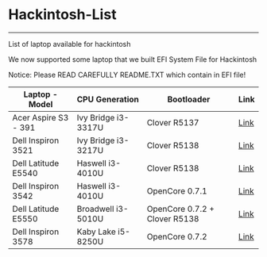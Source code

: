 # Hackintosh-List
---
List of laptop available for hackintosh 

We now supported some laptop that we built EFI System File for Hackintosh

Notice: Please READ CAREFULLY README.TXT which contain in EFI file!

| Laptop - Model | CPU Generation | Bootloader | Link |
| ------------- | ------------- | ------------- | ------------- |
| Acer Aspire S3 - 391 | Ivy Bridge i3-3317U | Clover R5137 |[Link](https://github.com/quynkk5/Hackintosh-List/blob/b166557863fd21164be63c472b0b3da73aeb4ea7/EFI/Acer%20Aspire%20S3-391.zip)
| Dell Inspiron 3521 | Ivy Bridge i3-3217U | Clover R5138 |[Link](https://github.com/quynkk5/Hackintosh-List/blob/3d5d7d0ba65efe396d3a84cd2b5a745510a56f68/EFI/Dell%20Inspiron%203521.zip)
| Dell Latitude E5540 | Haswell i3-4010U | Clover R5138 |[Link](https://github.com/quynkk5/Hackintosh-List/blob/3d5d7d0ba65efe396d3a84cd2b5a745510a56f68/EFI/Dell%20Latitude%20E5540.zip)
| Dell Inspiron 3542 | Haswell i3-4010U | OpenCore 0.7.1 |[Link](https://github.com/quynkk5/Hackintosh-List/blob/3d5d7d0ba65efe396d3a84cd2b5a745510a56f68/EFI/Dell%20Inspiron%203542.zip)
| Dell Latitude E5550 | Broadwell i3-5010U | OpenCore 0.7.2 + Clover R5138 |[Link](https://github.com/quynkk5/Hackintosh-List/blob/3d5d7d0ba65efe396d3a84cd2b5a745510a56f68/EFI/Dell%20Latitude%20E5550.zip)
| Dell Inspiron 3578 | Kaby Lake i5-8250U | OpenCore 0.7.2 |[Link](https://github.com/quynkk5/Hackintosh-List/blob/3d5d7d0ba65efe396d3a84cd2b5a745510a56f68/EFI/Dell%20Vostro%203578.zip)
